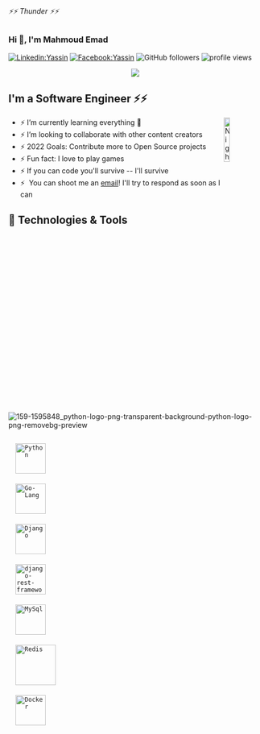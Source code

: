###### ⚡⚡ Thunder ⚡⚡
### Hi 👋, I'm Mahmoud Emad
<!--  -- Software Engineer -->

<!-- Links -->
[![Linkedin:Yassin](https://img.shields.io/badge/-Mahmoud-blue?style=flat-square&logo=Linkedin&logoColor=white&link=https://www.linkedin.com/in/mahmoud-emad-4aa53717a/)](https://www.linkedin.com/in/mahmoud-emad-4aa53717a/)
[![Facebook:Yassin](https://img.shields.io/badge/-Mahmoud-blue?style=flat-square&logo=facebook&logoColor=white&link=https://www.facebook.com/people/Mahmoud-Emad/100010994918334/)](https://www.facebook.com/people/Mahmoud-Emad/100010994918334/)
![GitHub followers](https://img.shields.io/github/followers/Mahmoud-Emad?label=Follow&style=social)
<img alt = "profile views" src="https://komarev.com/ghpvc/?username=Mahmoud-Emad&color=brightgreen"> 

<!-- Center coding image -->
<!-- Here i'll write script to uncommint YELLOW and commint WHITE every 12/h -->
<p align="center" class="WHITE">
  <img src="https://elecrock.com/wp-content/uploads/2021/12/python-for-kida.gif" />
</p>

<!-- <p align="center" class="YELLOW">
  <img src="https://i.pinimg.com/originals/91/6b/1c/916b1c0b9788ad87b9ccdfc71bbdadf3.gif" />
</p> -->

## I'm a Software Engineer ⚡⚡

<img alt="Night Coding" src="https://images.squarespace-cdn.com/content/v1/5ca50a787046800d93efeaa5/1559957185322-XOW8D00GTHARX40LKPI4/image-asset.gif" align="right" style="width:15%;"/>

- ⚡ I’m currently learning everything 🤣
- ⚡ I’m looking to collaborate with other content creators
- ⚡ 2022 Goals: Contribute more to Open Source projects
- ⚡ Fun fact: I love to play games
- ⚡ If you can code you'll survive -- I'll survive
- ⚡ &nbsp;You can shoot me an [email](mahmmoud.hassanein@gmail.com)! I'll try to respond as soon as I can

## 🔧 Technologies & Tools

![159-1595848_python-logo-png-transparent-background-python-logo-png-removebg-preview](https://user-images.githubusercontent.com/57001890/165121689-0a171451-308b-43a3-a4a0-cf6fdc4fcc27.png)
<div width="100%">
  <!-- Python -->
  <code>
  <img alt="Python" src="https://user-images.githubusercontent.com/57001890/165120964-4554554f-e8ed-43aa-8d76-96e90fbf03e3.png" style="width: 60px;    background-color: transparent !important;">
  </code>&nbsp;
  <!-- Go-Lang -->
  <code >
  <img alt="Go-Lang" src="https://blog.2innovate.at/images/golang-gopher-square.png" style="width: 60px">
  </code>&nbsp;
  <!-- Django -->
  <code >
  <img alt="Django" src="https://icon-library.com/images/django-icon/django-icon-0.jpg" style="width: 60px">
  </code>&nbsp;
  <!-- django-rest-framework -->
  <code >
  <img alt="django-rest-framework" src="https://miro.medium.com/max/700/1*_6oZAheCwiQiKHAHeJDK5w.png" style="width: 60px">
  </code>&nbsp;
  <!-- MySql -->
  <code >
  <img alt="MySql" src="https://www.freepnglogos.com/uploads/logo-mysql-png/logo-mysql-mysql-logo-png-images-are-download-crazypng-21.png" style="width: 60px">
  </code>&nbsp;
  <!-- Redis -->
  <code >
  <img alt="Redis" src="https://user-images.githubusercontent.com/57001890/165119694-873b9935-25c4-4c5c-869b-1844de2438f0.png" style="width: 80px">
  </code>&nbsp;
  <!-- Docker -->
  <code >
  <img alt="Docker" src="https://user-images.githubusercontent.com/57001890/165120520-c016bccc-d1f6-4028-975a-5c676a11b2dd.png" style="width: 60px">
  </code>&nbsp;
</div>




